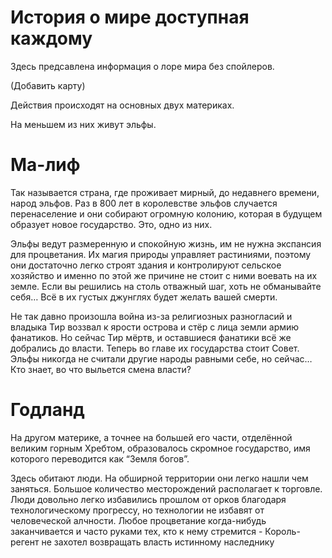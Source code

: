 # История о мире доступная каждому

Здесь предсавлена информация о лоре мира без спойлеров.

(Добавить карту)

Действия происходят на основных двух материках. 

На меньшем из них живут эльфы. 

# Ма-лиф

Так называется страна, где проживает мирный, до недавнего времени, народ эльфов. Раз в 800 лет в королевстве эльфов случается перенаселение и они собирают огромную колонию, которая в будущем образует новое государство. Это, одно из них. 

Эльфы ведут размеренную и спокойную жизнь, им не нужна экспансия для процветания. Их магия природы управляет растиниями, поэтому они достаточно легко строят здания и контролируют сельское хозяйство и именно по этой же причине не стоит с ними воевать на их земле. Если вы решились на столь отважный шаг, хоть не обманывайте себя… Всё в их густых джунглях будет желать вашей смерти. 

Не так давно произошла война из-за религиозных разногласий и владыка Тир воззвал к ярости острова и стёр с лица земли армию фанатиков. Но сейчас Тир мёртв, и оставшиеся фанатики всё же добрались до власти. Теперь во главе их государства стоит Совет. Эльфы никогда не считали другие народы равными себе, но сейчас… Кто знает, во что выльется смена власти?

# Годланд

На другом материке, а точнее на большей его части, отделённой великим горным Хребтом, образовалось скромное государство, имя которого переводится как “Земля богов”.

Здесь обитают люди. На обширной территории они легко нашли чем заняться. Большое количество месторождений располагает к торговле. Люди довольно легко избавились прошлом от орков благодаря технологическому прогрессу, но технологии не избавят от человеческой алчности. Любое процветание когда-нибудь заканчивается и часто руками тех, кто к нему стремится - Король-регент не захотел возвращать власть истинному наследнику
